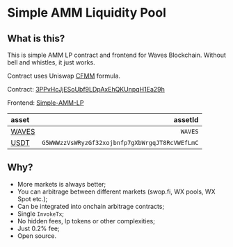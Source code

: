 # Simple AMM Liquidity Pool

## What is this?
This is simple AMM LP contract and frontend for Waves Blockchain. 
Without bell and whistles, it just works.

Contract uses Uniswap [CFMM](https://en.wikipedia.org/wiki/Constant_function_market_maker) formula.


Contract: [3PPvHcJjESoUbf9LDpAxEhQKUnpqH1Ea29h](https://wavesexplorer.com/addresses/3PPvHcJjESoUbf9LDpAxEhQKUnpqH1Ea29h)

Frontend: [Simple-AMM-LP](https://givanovwaves.github.io/simple-amm-lp/)

| asset                                                                                 |                                        assetId |
| :------------------------------------------------------------------------------------ | ---------------------------------------------: |
| [WAVES](https://wavesexplorer.com/assets/WAVES)                                       |                                        `WAVES` |
| [USDT](https://wavesexplorer.com/assets/G5WWWzzVsWRyzGf32xojbnfp7gXbWrgqJT8RcVWEfLmC) | `G5WWWzzVsWRyzGf32xojbnfp7gXbWrgqJT8RcVWEfLmC` |


## Why?
- More markets is always better;
- You can arbitrage between different markets (swop.fi, WX pools, WX Spot etc.);
- Can be integrated into onchain arbitrage contracts;
- Single `InvokeTx`;
- No hidden fees, lp tokens or other complexities;
- Just 0.2% fee;
- Open source.
